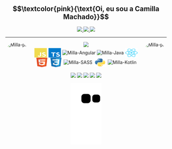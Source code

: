 ## $$\textcolor{pink}{\text{Oi, eu sou a Camilla Machado}}$$ 

<div align="center">
 <a href="https://github.com/MillaMachado">
 <img height="150em" src="https://github-readme-stats.vercel.app/api?username=MillaMachado&show_icons=true&theme=cobalt&include_all_commits=true&count_private=true"/>  <img height="150em" src="https://github-readme-stats.vercel.app/api/top-langs/?username=MillaMachado&layout=compact&langs_count=7&theme=cobalt"/>
 <img height="150em" src="[https://github-readme-stats.vercel.app/api/top-langs/?username=MillaMachado&layout=compact&langs_count=7&theme=cobalt](https://github-readme-streak-stats.herokuapp.com/?user=MillaMachado&theme=dark)"/></a> 
  <hr> </div>
  
 <div align="center"><a href="https://github.com/MillaMachado">
  <img align="left" alt="Milla-pic" height="150" style="border-radius:50px;" src="https://user-images.githubusercontent.com/1547002/183770258-a8451845-1fb4-47f4-a140-9f76253e62cb.png">
  <img height="150em" src="http://github-readme-streak-stats.herokuapp.com?user=MillaMachado&theme=cobalt&hide_border=true&locale=pt-br&date_format=j%20M%5B%20Y%5D"/>
  <img align="right" alt="Milla-pic" height="150" style="border-radius:50px;" src="https://user-images.githubusercontent.com/1547002/183770258-a8451845-1fb4-47f4-a140-9f76253e62cb.png">
  
  </a>
</div>

<div align="center" style="display: inline_block">
  <img align="center" alt="Milla-Js" height="30" width="40" src="https://raw.githubusercontent.com/devicons/devicon/master/icons/javascript/javascript-plain.svg">
  <img align="center" alt="Milla-Ts" height="30" width="40" src="https://raw.githubusercontent.com/devicons/devicon/master/icons/typescript/typescript-plain.svg">
  <img align="center" alt="Milla-Angular" height="30" width="40" src="https://cdn.jsdelivr.net/gh/devicons/devicon/icons/angularjs/angularjs-original.svg">
  <img align="center" alt="Milla-Java" height="30" width="40" src="https://cdn.jsdelivr.net/gh/devicons/devicon/icons/java/java-original.svg">
  <img align="center" alt="Milla-React" height="30" width="40" src="https://raw.githubusercontent.com/devicons/devicon/master/icons/react/react-original.svg">
  <img align="center" alt="Milla-HTML" height="30" width="40" src="https://raw.githubusercontent.com/devicons/devicon/master/icons/html5/html5-original.svg">
  <img align="center" alt="Milla-CSS" height="30" width="40" src="https://raw.githubusercontent.com/devicons/devicon/master/icons/css3/css3-original.svg">
  <img align="center" alt="Milla-SASS" height="30" width="40" src="https://cdn.jsdelivr.net/gh/devicons/devicon/icons/sass/sass-original.svg">
  <img align="center" alt="Milla-Python" height="30" width="40" src="https://raw.githubusercontent.com/devicons/devicon/master/icons/python/python-original.svg">
  <img align="center" alt="Milla-Kotlin" height="30" width="40" src="https://cdn.jsdelivr.net/gh/devicons/devicon/icons/kotlin/kotlin-original.svg">          
</div>
 <br>
 
<div align="center"> 
  <a href="https://www.youtube.com/channel/UCu3TvphIjQhOk8uCNWyVfFA" target="_blank"><img src="https://img.shields.io/badge/YouTube-FF0000?style=for-the-badge&logo=youtube&logoColor=white" target="_blank"></a>
  <a href="https://www.instagram.com/camillmachado/" target="_blank"><img src="https://img.shields.io/badge/-Instagram-%23E4405F?style=for-the-badge&logo=instagram&logoColor=white" target="_blank"></a>
 	<a href="https://www.twitch.tv/camilla_mac" target="_blank"><img src="https://img.shields.io/badge/Twitch-9146FF?style=for-the-badge&logo=twitch&logoColor=white" target="_blank"></a>
  <a href = "mailto:camillamac10@gmail.com"><img src="https://img.shields.io/badge/-Gmail-%23333?style=for-the-badge&logo=gmail&logoColor=white" target="_blank"></a>
  <a href="https://www.linkedin.com/in/camilla-machado-602b3b69/" target="_blank"><img src="https://img.shields.io/badge/-LinkedIn-%230077B5?style=for-the-badge&logo=linkedin&logoColor=white" target="_blank"></a> 

 ![Snake animation](https://github.com/MillaMachado/MillaMachado/blob/output/github-contribution-grid-snake.svg)
 
</div>
